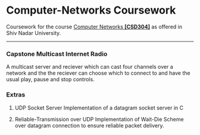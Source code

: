 # Computer-Networks Coursework
Coursework for the course [Computer Networks **[CSD304]**](https://sites.google.com/a/snu.edu.in/shashi-prabh/teaching/computer-networks-2016) as offered in Shiv Nadar University.

---

### Capstone Multicast Internet Radio                                                                                                             
A multicast server and reciever which can cast four channels over a network and the the reciever can choose which to connect to and have the usual play, pause and stop controls.

### Extras

1. UDP Socket Server
	Implementation of a datagram socket server in C

2. Reliable-Transmission over UDP
	Implementation of Wait-Die Scheme over datagram connection to ensure reliable packet delivery.
